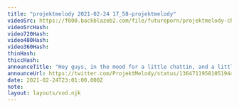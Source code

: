 ```yaml
---
title: "projektmelody 2021-02-24 17_58-projektmelody"
videoSrc: https://f000.backblazeb2.com/file/futureporn/projektmelody-chaturbate-2021-02-24.mp4
videoSrcHash: 
video720Hash: 
video480Hash: 
video360Hash: 
thinHash: 
thiccHash: 
announceTitle: "Hey guys, in the mood for a little chattin, and a little baitin, hbu"
announceUrl: https://twitter.com/ProjektMelody/status/1364711958105194498
date: 2021-02-24T23:01:00.000Z
note: 
layout: layouts/vod.njk
---
```

